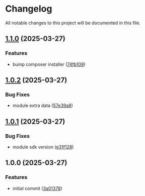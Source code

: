 # Changelog

All notable changes to this project will be documented in this file.

## [1.1.0](https://github.com/OBMS-Open-Business-Management-Software/paymentgateway-paypal/compare/v1.0.2...v1.1.0) (2025-03-27)


### Features

* bump composer installer ([74fb109](https://github.com/OBMS-Open-Business-Management-Software/paymentgateway-paypal/commit/74fb109ef23ac420055da67975e7a3b21e60f3ae))

## [1.0.2](https://github.com/OBMS-Open-Business-Management-Software/paymentgateway-paypal/compare/v1.0.1...v1.0.2) (2025-03-27)


### Bug Fixes

* module extra data ([57e39a8](https://github.com/OBMS-Open-Business-Management-Software/paymentgateway-paypal/commit/57e39a878e73216bc7450804d7f7c43177c263fd))

## [1.0.1](https://github.com/OBMS-Open-Business-Management-Software/paymentgateway-paypal/compare/v1.0.0...v1.0.1) (2025-03-27)


### Bug Fixes

* module sdk version ([e31f128](https://github.com/OBMS-Open-Business-Management-Software/paymentgateway-paypal/commit/e31f128c9219aaf8462f84d22a2f6e36a1ab6aec))

## 1.0.0 (2025-03-27)


### Features

* initial commit ([3a01378](https://github.com/OBMS-Open-Business-Management-Software/paymentgateway-paypal/commit/3a013780c356f51bd667a681b58933e3263bdac2))

